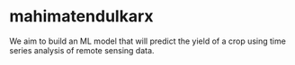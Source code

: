 # mahimatendulkarx
We aim to build an ML model that will predict the yield of a crop using time series analysis of remote sensing data.
